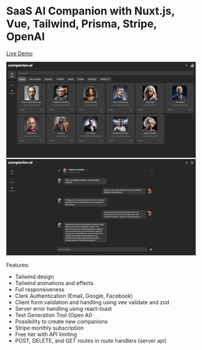 # SaaS AI Companion with Nuxt.js, Vue, Tailwind, Prisma, Stripe, OpenAI

[Live Demo](https://ai-companion-h-tigran.vercel.app/)

<img width="1182" alt="Screen Shot 2023-07-10 at 11 27 03 PM" src="/assets/images/1.png">

<img width="1182" alt="Screen Shot 2023-07-10 at 11 27 03 PM" src="/assets/images/2.png">

Features:

- Tailwind design
- Tailwind animations and effects
- Full responsiveness
- Clerk Authentication (Email, Google, Facebook)
- Client form validation and handling using vee validate and zod
- Server error handling using react-toast
- Text Generation Tool (Open AI)
- Possibility to create new companions
- Stripe monthly subscription
- Free tier with API limiting
- POST, DELETE, and GET routes in route handlers (server api)
